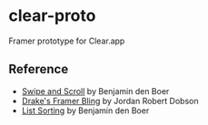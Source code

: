 # clear-proto
Framer prototype for Clear.app

## Reference
- [Swipe and Scroll](http://framerjs.com/examples/preview/#swipe-n-scroll.framer#code) by Benjamin den Boer
- [Drake's Framer Bling](http://jrdn.io/2y1O0w001W3E) by Jordan Robert Dobson
- [List Sorting](http://framerjs.com/examples/preview/#list-sorting.framer#code) by Benjamin den Boer

